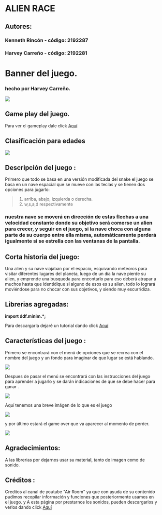 
# ALIEN RACE
## Autores:

### Kenneth Rincón - código: 2192287
### Harvey Carreño - código: 2192281

# Banner del juego. 
### hecho por Harvey Carreño.


![](https://lh3.googleusercontent.com/A3ULXGGC3usjyErhydkb-XJpO0N-wGfykYdl4cu3dJZ2hE0r8fW17joL_awFRjRioklI=s660)


## Game play del juego.
Para ver el gameplay dale click  [Aquí](https://youtu.be/Yl1UT0i7ojI"Aquí")

## Clasificación para edades

![](https://lh3.googleusercontent.com/QqCWdlyYCJXOauefDP8vzDRzmOz-KpDA5gzJwtkCwv_yKmLTPfzFZE8PAoBTgrNxt-TUfQ=s100)
## Descripción del juego :

Primero que todo se basa en una versión modificada del snake  el juego se basa en un nave espacial que se mueve con las teclas y se tienen dos opciones para jugarlo:
>  1. arriba, abajo, izquierda o derecha.
>  2.  w,s,a,d respectivamente

### nuestra nave se moverá en dirección de estas flechas a una velocidad constante donde su objetivo será comerse un alien para crecer, y seguir en el juego, si la nave choca con alguna parte de su cuerpo entre ella misma, automáticamente perderá igualmente si se estrella con las ventanas de la pantalla.

## Corta historia del juego:
 Una alien y su nave viajaban por el espacio, esquivando meteoros para visitar diferentes lugares del planeta,  luego de un día la nave pierde su alien, y emprende una busqueda para encontarlo para eso deberá atrapar a muchos hasta que identidique si alguno de esos es su alien, todo lo logrará moviéndose para no chocar con sus objetivos, y siendo muy escurridiza.

## Librerias agregadas:
**import ddf.minim.*;**

Para descargarla dejaré un tutorial dando click [Aquí](https://www.youtube.com/watch?v=Ty9Q8m2m_qc&t=106s "Aquí")


## Características del juego :
Primero se encontrará con el menú de opciones que se recrea con el nombre del juego y un fondo para imaginar de que lugar se está hablando.

![](https://lh3.googleusercontent.com/QwEPWxAtobXH1ITupSKwSUqnSVWUKFrrSmBVMa41kZQprz7MY5bTrbMfalnJ4u5pIz7N=s660)



Despues de pasar el menú  se encontrará con las instrucciones del juego  para aprender a jugarlo y se darán indicaciones de que se debe hacer para ganar .

![](https://lh3.googleusercontent.com/h4aogryzwRACJs5ZPd9uampaQ8OkuBdtBPujA7Avk4-pgYr3lk_0X9Tqf3F_XyuBXBXaYV4=s660)



Aquí tenemos una breve imágen de lo que es el juego 


![](https://lh3.googleusercontent.com/LWFzQ3Uu26cO4P10L5-jaaYMYucgEeuCT3qb-f3lIg7UWs19rGlcJ7el-419s9FdC_kv7Q=s600)

y por último estará el game over que  va aparecer al momento de perder.

![](https://lh3.googleusercontent.com/GRS-E8tn4ZOwOdbo9dql0JTYlH3qZvaLJ65uKRLl47jGwBaC5oiQoaJcu_KTnbu-ukdlLA=s660)


## **Agradecimientos:**

A las librerias por dejarnos usar su material, tanto de imagen como de sonido.
## Créditos :
Creditos al canal de youtube "Air Room" ya que con ayuda de su contenido pudimos recopilar información y funciones que posteriormente usamos en el juego.
y A esta página  por prestarnos los sonidos, pueden descargarlos y verlos dando click  [Aquí](https://freesound.org/"Aquí")
